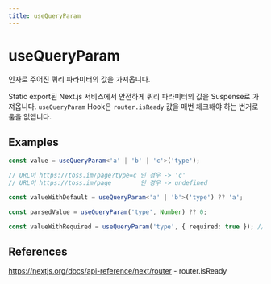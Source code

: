 ```yaml
---
title: useQueryParam
---
```


# useQueryParam

인자로 주어진 쿼리 파라미터의 값을 가져옵니다.

Static export된 Next.js 서비스에서 안전하게 쿼리 파라미터의 값을 Suspense로 가져옵니다.
`useQueryParam` Hook은 `router.isReady` 값을 매번 체크해야 하는 번거로움을 없앱니다.

## Examples

```typescript
const value = useQueryParam<'a' | 'b' | 'c'>('type');

// URL이 https://toss.im/page?type=c 인 경우 -> 'c'
// URL이 https://toss.im/page        인 경우 -> undefined

const valueWithDefault = useQueryParam<'a' | 'b'>('type') ?? 'a';

const parsedValue = useQueryParam('type', Number) ?? 0;

const valueWithRequired = useQueryParam('type', { required: true }); // string
```

## References

https://nextjs.org/docs/api-reference/next/router - router.isReady
